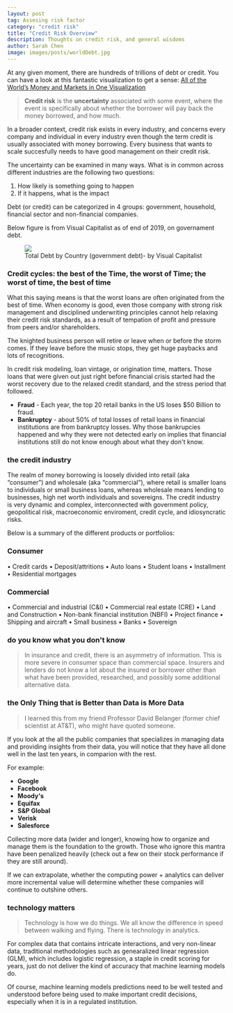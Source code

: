 ```yaml
---
layout: post
tag: Assesing risk factor
category: "credit risk"
title: "Credit Risk Overview"
description: Thoughts on credit risk, and general wisdoms
author: Sarah Chen
image: images/posts/worldDebt.jpg
---
```


At any given moment, there are hundreds of trillions of debt or credit.  You can have a look at this fantastic visualization to get a sense: [All of the World’s Money and Markets in One Visualization](https://money.visualcapitalist.com/worlds-money-markets-one-visualization-2017/)


> **Credit risk** is the **uncertainty** associated with some event, where the event is specifically about whether the borrower will pay back the money borrowed, and how much. 

In a broader context, credit risk exists in every industry, and concerns every company and individual in every industry even though the term credit is usually associated with money borrowing. Every business that wants to scale succesfully needs to have good management on their credit risk.  

The uncertainty can be examined in many ways. What is in common across different industries are the following two questions:
1.  How likely is something going to happen
2.  If it happens, what is the impact

Debt (or credit) can be categorized in 4 groups: government, household, financial sector and non-financial companies. 

Below figure is from Visual Capitalist as of end of 2019, on governament debt. 
<figure>
  <img src="{{ "/images/posts/worldDebt.jpg" | relative_url }}">
  <figcaption>Total Debt by Country (government debt)- by Visual Capitalist</figcaption>
</figure>


### Credit cycles: the best of the Time, the worst of Time; the worst of time, the best of time

What this saying means is that the worst loans are often originated from the best of time.  When economy is good, even those company with strong risk management and disciplined underwriting principles cannot help relaxing their credit risk standards, as a result of tempation of profit and pressure from peers and/or shareholders.  

The knighted business person will retire or leave when or before the storm comes.  If they leave before the music stops, they get huge paybacks and lots of recognitions. 

In credit risk modeling, loan vintage, or origination time, matters.  Those loans that were given out just right before financial crisis started had the worst recovery due to the relaxed credit standard, and the stress period that followed.


* **Fraud** - Each year, the top 20 retail banks in the US loses $50 Billion to fraud. 
* **Bankruptcy** - about 50% of total losses of retail loans in financial institutions are from bankruptcy losses.   Why those bankrupcies happened and why they were not detected early on implies that financial institutions still do not know enough about what they don't know.

### the credit industry

The realm of money borrowing is loosely divided into retail (aka “consumer”) and wholesale (aka “commercial”), where retail is smaller loans to individuals or small business loans, whereas wholesale means lending to businesses, high net worth individuals and sovereigns.   The credit industry is very dynamic and complex, interconnected with government policy, geopolitical risk, macroeconomic enviroment, credit cycle, and idiosyncratic risks. 

Below is a summary of the different products or portfolios: 
### Consumer ###
•	Credit cards
•	Deposit/attritions
•	Auto loans
•	Student loans
•	Installment
•	Residential mortgages
### Commercial
•	Commercial and industrial (C&I)
•	Commercial real estate (CRE)
•	Land and Construction
•	Non-bank financial institution (NBFI)
•	Project finance
•	Shipping and aircraft
•	Small business
•	Banks
•	Sovereign


### do you know what you don't know

> In insurance and credit, there is an asymmetry of information. This is more severe in consumer space than commercial space.  Insurers and lenders do not know a lot about the insured or borrower other than what have been provided, researched, and possibly some additional alternative data.   

### the Only Thing that is Better than Data is More Data

> I learned this from my friend Professor David Belanger (former chief scientist at AT&T), who might have quoted someone.  

If you look at the all the public companies that specializes in managing data and providing insights from their data, you will notice that they have all done well in the last ten years, in comparion with the rest. 

For example:
* **Google** 
* **Facebook**
* **Moody's**
* **Equifax**
* **S&P Global**
* **Verisk**
* **Salesforce** 

Collecting more data (wider and longer), knowing how to organize and manage them is the foundation to the growth.   Those who ignore this mantra have been penalized heavily (check out a few on their stock performance if they are still around). 

If we can extrapolate, whether the computing power + analytics can deliver more incremental value will determine whether these companies will continue to outshine others.  

### technology matters

> Technology is how we do things.   We all know the difference in speed between walking and flying.   There is technology in analytics. 

For complex data that contains intricate interactions, and very non-linear data, traditional methodologies such as genearalized linear regression (GLM), which includes logistic regression, a staple in credit scoring for years, just do not deliver the kind of accuracy that machine learning models do.   

Of course, machine learning models predictions need to be well tested and understood before being used to make important credit decisions, especially when it is in a regulated institution.  

